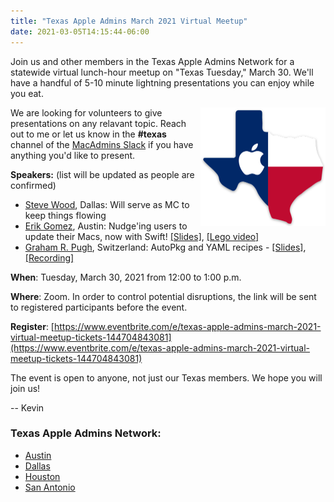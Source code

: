 ```yaml
---
title: "Texas Apple Admins March 2021 Virtual Meetup"
date: 2021-03-05T14:15:44-06:00
---
```


Join us and other members in the Texas Apple Admins Network for a statewide virtual lunch-hour meetup on "Texas Tuesday," March 30. We'll have a handful of 5-10 minute lightning presentations you can enjoy while you eat.

<img align="right" width="200" src="/images/TexasAppleAdmins.png" />

We are looking for volunteers to give presentations on any relavant topic. Reach out to me or let us know in the **#texas** channel of the [MacAdmins Slack](https://www.macadmins.org) if you have anything you'd like to present.

**Speakers:** (list will be updated as people are confirmed)

* [Steve Wood](https://geekygordo.com), Dallas: Will serve as MC to keep things flowing
* [Erik Gomez](https://blog.eriknicolasgomez.com), Austin: Nudge'ing users to update their Macs, now with Swift! [[Slides]](https://blog.eriknicolasgomez.com/media/pdf/nudge_swift_texas_macadmins_03_2021.pdf), [[Lego video]](https://www.youtube.com/watch?v=hhetHevnoWI)
* [Graham R. Pugh](https://grahamrpugh.com), Switzerland: AutoPkg and YAML recipes - [[Slides]](https://grahamrpugh.com/assets/documents/TAA_2021_AutoPkg_YAML.pdf), [[Recording]](https://www.youtube.com/watch?v=hDb5LGiDAR0)

**When**: Tuesday, March 30, 2021 from 12:00 to 1:00 p.m.

**Where**: Zoom. In order to control potential disruptions, the link will be sent to registered participants before the event.

**Register**: [https://www.eventbrite.com/e/texas-apple-admins-march-2021-virtual-meetup-tickets-144704843081](https://www.eventbrite.com/e/texas-apple-admins-march-2021-virtual-meetup-tickets-144704843081)

The event is open to anyone, not just our Texas members. We hope you will join us!

-- Kevin

### Texas Apple Admins Network:

* [Austin](https://austinappleadmins.org)
* [Dallas](http://dallasappleadmins.org)
* [Houston](https://houstonappleadmins.org)
* [San Antonio](https://samacadmins.com)
